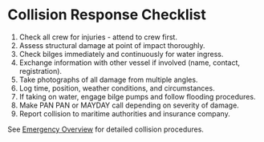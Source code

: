 # Collision Response Checklist

1. Check all crew for injuries - attend to crew first.
2. Assess structural damage at point of impact thoroughly.
3. Check bilges immediately and continuously for water ingress.
4. Exchange information with other vessel if involved (name, contact, registration).
5. Take photographs of all damage from multiple angles.
6. Log time, position, weather conditions, and circumstances.
7. If taking on water, engage bilge pumps and follow flooding procedures.
8. Make PAN PAN or MAYDAY call depending on severity of damage.
9. Report collision to maritime authorities and insurance company.

See [Emergency Overview](../overview.md#collision) for detailed collision procedures.
